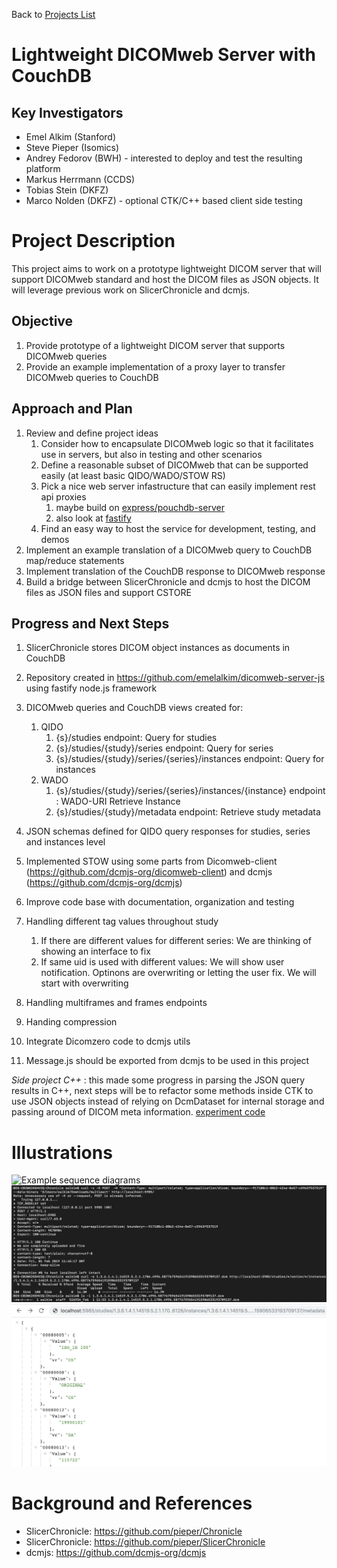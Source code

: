 Back to [Projects List](../../README.md#ProjectsList)

# Lightweight DICOMweb Server with CouchDB 

## Key Investigators

- Emel Alkim (Stanford)
- Steve Pieper (Isomics)
- Andrey Fedorov (BWH) - interested to deploy and test the resulting platform
- Markus Herrmann (CCDS)
- Tobias Stein (DKFZ)
- Marco Nolden (DKFZ) - optional CTK/C++ based client side testing 

# Project Description

This project aims to work on a prototype lightweight DICOM server that will support DICOMweb standard and host the DICOM files as JSON objects. It will leverage previous work on SlicerChronicle and dcmjs. 

## Objective

<!-- Describe here WHAT you would like to achieve (what you will have as end result). -->

1. Provide prototype of a lightweight DICOM server that supports DICOMweb queries
2. Provide an example implementation of a proxy layer to transfer DICOMweb queries to CouchDB

## Approach and Plan

<!-- Describe here HOW you would like to achieve the objectives stated above. -->

1. Review and define project ideas
    1. Consider how to encapsulate DICOMweb logic so that it facilitates use in servers, but also in testing and other scenarios
    1. Define a reasonable subset of DICOMweb that can be supported easily (at least basic QIDO/WADO/STOW RS)
    1. Pick a nice web server infastructure that can easily implement rest api proxies 
        1. maybe build on [express/pouchdb-server](https://github.com/pouchdb/pouchdb-server)
        1. also look at [fastify](https://www.fastify.io/)
    1. Find an easy way to host the service for development, testing, and demos
1. Implement an example translation of a DICOMweb query to CouchDB map/reduce statements
1. Implement translation of the CouchDB response to DICOMweb response
1. Build a bridge between SlicerChronicle and dcmjs to host the DICOM files as JSON files and support CSTORE

## Progress and Next Steps

<!-- Update this section as you make progress, describing of what you have ACTUALLY DONE. If there are specific steps that you could not complete then you can describe them here, too. -->

1. SlicerChronicle stores DICOM object instances as documents in CouchDB
1. Repository created in https://github.com/emelalkim/dicomweb-server-js using fastify node.js framework
1. DICOMweb queries and CouchDB views created for:
    1. QIDO
        1. {s}/studies endpoint: Query for studies
        1. {s}/studies/{study}/series endpoint: Query for series
        1. {s}/studies/{study}/series/{series}/instances endpoint: Query for instances
    1. WADO
        1. {s}/studies/{study}/series/{series}/instances/{instance} endpoint : WADO-URI Retrieve Instance 
        1. {s}/studies/{study}/metadata endpoint: Retrieve study metadata
 
1. JSON schemas defined for QIDO query responses for studies, series and instances level
1. Implemented STOW using some parts from Dicomweb-client (https://github.com/dcmjs-org/dicomweb-client) and dcmjs (https://github.com/dcmjs-org/dcmjs)


1. Improve code base with documentation, organization and testing
1. Handling different tag values throughout study
    1. If there are different values for different series: We are thinking of showing an interface to fix
    1. If same uid is used with different values: We will show user notification. Optinons are overwriting or letting the user fix. We will start with overwriting

1. Handling multiframes and frames endpoints
1. Handing compression
1. Integrate Dicomzero code to dcmjs utils
1. Message.js should be exported from dcmjs to be used in this project

*Side project C++* : this made some progress in parsing the JSON query results in C++, next steps will be to refactor some methods inside CTK to use JSON objects instead of relying on DcmDataset for internal storage and passing around of DICOM meta information. [experiment code](https://github.com/nolden/CTK/tree/wip-dicomweb)


# Illustrations

<!-- Add pictures and links to videos that demonstrate what has been accomplished.
![Description of picture](Example2.jpg)
![Some more images](Example2.jpg)
-->
![Example sequence diagrams](DICOMweb%2BChronicle.png)
![STOW and WADO-URI example](dicomweb_stow_wadouri_v.png)
![WADO metadata example](dicomweb_metadata.png)

# Background and References

<!-- If you developed any software, include link to the source code repository. If possible, also add links to sample data, and to any relevant publications. -->
- SlicerChronicle: https://github.com/pieper/Chronicle
- SlicerChronicle: https://github.com/pieper/SlicerChronicle
- dcmjs: https://github.com/dcmjs-org/dcmjs
